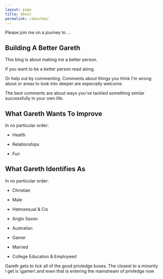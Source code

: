 ```yaml
---
layout: page
title: About
permalink: /aboutme/
---
```


Please join me on a journey to …

## Building A Better Gareth

This blog is about making me a better person.

If you want to be a better person read along. 

Or help out by commenting. Comments about things you think I'm wrong 
about or areas to look into deeper are expecially welcome.

The best comments are about ways you've tackled something similar 
successfully in your own life.

## What Gareth Wants To Improve

In no particular order:

* Health

* Relationships

* Fun

## What Gareth Identifies As

In no particular order:

* Christian

* Male

* Hetroxesual & Cis

* Anglo Saxon

* Australian

* Gamer

* Married

* College Education & Employeed

Gareth gets to tick all of the good privledge boxes. The closest to a 
minority I get is \gamer\ and even that is entering the mainstream of 
privledge now

